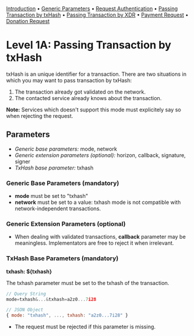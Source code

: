 [Introduction](README.md)
 • [Generic Parameters](level0A.md) • [Request Authentication](level0B.md)
 • [Passing Transaction by txHash](level1A.md)
 • [Passing Transaction by XDR](level1B.md)
 • [Payment Request](level2A.md)
 • [Donation Request](level2B.md)

# Level 1A: Passing Transaction by txHash

txHash is an unique identifier for a transaction. There are two situations in
which you may want to pass transaction by txHash:

1. The transaction already got validated on the network.
2. The contacted service already knows about the transaction.

**Note:** Services which doesn't support this mode must explicitely say so when
rejecting the request.

## Parameters

* *Generic base parameters:* mode, network
* *Generic extension parameters (optional):* horizon, callback, signature,
  signer
* *TxHash base parameter:* txhash

### Generic Base Parameters (mandatory)

* **mode** must be set to "txhash"
* **network** must be set to a value: txhash mode is not compatible with
  network-independent transactions.

### Generic Extension Parameters (optional)

* When dealing with validated transactions, **callback** parameter may be
  meaningless. Implementators are free to reject it when irrelevant.

### TxHash Base Parameters (mandatory)

**txhash: ${txhash}**

The txhash parameter must be set to the txhash of the transaction.

```js
// Query String
mode=txhash&...&txhash=a2z0...7i28

// JSON Object
{ mode: "txhash", ..., txhash: "a2z0...7i28" }
```

* The request must be rejected if this parameter is missing.

